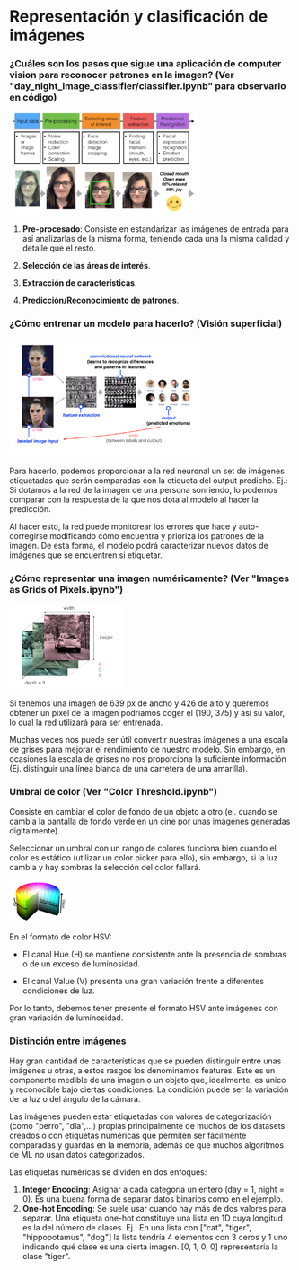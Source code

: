# Representación y clasificación de imágenes

### ¿Cuáles son los pasos que sigue una aplicación de computer vision para reconocer patrones en la imagen? (Ver "day_night_image_classifier/classifier.ipynb" para observarlo en código)

<img src="https://github.com/aaronespasa/computer-vision/blob/master/Image-Representation-Classification/Images/computer-vision-pipeline.png" style="zoom: 33%;" />

1. **Pre-procesado**: Consiste en estandarizar las imágenes de entrada para así analizarlas de la misma forma, teniendo cada una la misma calidad y detalle que el resto.

2. **Selección de las áreas de interés**.

3. **Extracción de características**.

4. **Predicción/Reconocimiento de patrones**.

   

### ¿Cómo entrenar un modelo para hacerlo? (Visión superficial)

<img src="https://github.com/aaronespasa/computer-vision/blob/master/Image-Representation-Classification/Images/training-model.png" style="zoom: 33%;" />

Para hacerlo, podemos proporcionar a la red neuronal un set de imágenes etiquetadas que serán comparadas con la etiqueta del output predicho. Ej.: Si dotamos a la red de la imagen de una persona sonriendo, lo podemos comparar con la respuesta de la que nos dota al modelo al hacer la predicción.

Al hacer esto, la red puede monitorear los errores que hace y auto-corregirse modificando cómo encuentra y prioriza los patrones de la imagen. De esta forma, el modelo podrá caracterizar nuevos datos de imágenes que se encuentren si etiquetar.

### ¿Cómo representar una imagen numéricamente? (Ver "Images as Grids of Pixels.ipynb")

<img src="https://github.com/aaronespasa/computer-vision/blob/master/Image-Representation-Classification/Images/image-dimensions-rgb.jpg" style="zoom: 33%;" />

Si tenemos una imagen de 639 px de ancho y 426 de alto y queremos obtener un píxel de la imagen  podríamos coger el (190, 375) y así su valor, lo cual la red utilizará para ser entrenada.

Muchas veces nos puede ser útil convertir nuestras imágenes a una escala de grises para mejorar el rendimiento de nuestro modelo. Sin embargo, en ocasiones la escala de grises no nos proporciona la suficiente información (Ej. distinguir una línea blanca de una carretera de una amarilla).



### Umbral de color (Ver "Color Threshold.ipynb")

Consiste en cambiar el color de fondo de un objeto a otro (ej. cuando se cambia la pantalla de fondo verde en un cine por unas imágenes generadas digitalmente).

Seleccionar un umbral con un rango de colores funciona bien cuando el color es estático (utilizar un color picker para ello), sin embargo, si la luz cambia y hay sombras la selección del color fallará.

<img src="https://github.com/aaronespasa/computer-vision/blob/master/Image-Representation-Classification/Images/hsv.png" style="zoom: 10%;" />

En el formato de color HSV:

- El canal Hue (H) se mantiene consistente ante la presencia de sombras o de un exceso de luminosidad.

- El canal Value (V) presenta una gran variación frente a diferentes condiciones de luz.

Por lo tanto, debemos tener presente el formato HSV ante imágenes con gran variación de luminosidad.

### Distinción entre imágenes

Hay gran cantidad de características que se pueden distinguir entre unas imágenes u otras, a estos rasgos los denominamos features. Este es un componente medible de una imagen o un objeto que, idealmente, es único y reconocible bajo ciertas condiciones: La condición puede ser la variación de la luz o del ángulo de la cámara.

Las imágenes pueden estar etiquetadas con valores de categorización (como "perro", "día",...) propias principalmente de muchos de los datasets creados o con etiquetas numéricas que permiten ser fácilmente comparadas y guardas en la memoria, además de que muchos algoritmos de ML no usan datos categorizados.

Las etiquetas numéricas se dividen en dos enfoques:

1. **Integer Encoding**: Asignar a cada categoría un entero (day = 1, night = 0). Es una buena forma de separar datos binarios como en el ejemplo.
2. **One-hot Encoding**: Se suele usar cuando hay más de dos valores para separar. Una etiqueta one-hot constituye una lista en 1D cuya longitud es la del número de clases. Ej.: En una lista con ["cat", "tiger", "hippopotamus", "dog"] la lista tendría 4 elementos con 3 ceros y 1 uno indicando qué clase es una cierta imagen. [0, 1, 0, 0] representaría la clase "tiger".
